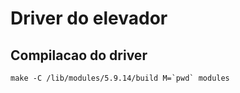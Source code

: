 # Driver do elevador

## Compilacao do driver
```shell
make -C /lib/modules/5.9.14/build M=`pwd` modules
```
